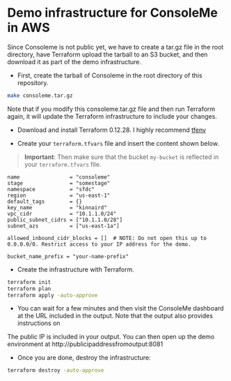 # Demo infrastructure for ConsoleMe in AWS

Since Consoleme is not public yet, we have to create a tar.gz file in the root directory, have Terraform upload the tarball to an S3 bucket, and then download it as part of the demo infrastructure.

* First, create the tarball of Consoleme in the root directory of this repository.

```bash
make consoleme.tar.gz
```

Note that if you modify this consoleme.tar.gz file and then run Terraform again, it will update the Terraform infrastructure to include your changes.

* Download and install Terraform 0.12.28. I highly recommend [tfenv](https://github.com/tfutils/tfenv)

* Create your `terraform.tfvars` file and insert the content shown below.

> **Important**: Then make sure that the bucket `my-bucket` is reflected in your `terraform.tfvars` file.

```hcl-terraform
name                = "consoleme"
stage               = "somestage"
namespace           = "sfdc"
region              = "us-east-1"
default_tags        = {}
key_name            = "kinnaird"
vpc_cidr            = "10.1.1.0/24"
public_subnet_cidrs = ["10.1.1.0/28"]
subnet_azs          = ["us-east-1a"]

allowed_inbound_cidr_blocks = []  # NOTE: Do not open this up to 0.0.0.0/0. Restrict access to your IP address for the demo.

bucket_name_prefix = "your-name-prefix"
```

* Create the infrastructure with Terraform.

```bash
terraform init
terraform plan
terraform apply -auto-approve
```

* You can wait for a few minutes and then visit the ConsoleMe dashboard
at the URL included in the output. Note that the output also provides instructions on

The public IP is included in your output. You can then open up the demo environment at http://publicipaddressfromoutput:8081

* Once you are done, destroy the infrastructure:

```bash
terraform destroy -auto-approve
```
